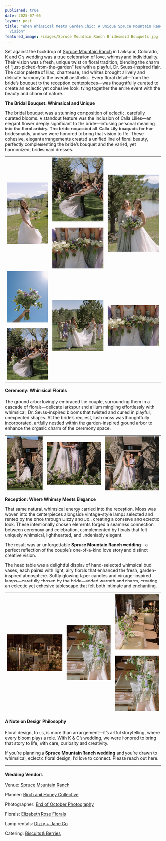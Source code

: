 ```yaml
---
published: true
date: 2025-07-05
layout: post
title: "When Whimsical Meets Garden Chic: A Unique Spruce Mountain Ranch Wedding
  Vision"
featured_image: /images/Spruce Mountain Ranch Bridesmaid Bouquets.jpg
---
```

Set against the backdrop of [Spruce Mountain Ranch](https://sprucemountainevents.com/) in Larkspur, Colorado, K and C’s wedding was a true celebration of love, whimsy and individuality. Their vision was a fresh, unique twist on floral tradition, blending the charm of “just-picked-from-the-garden” feel with a playful, Dr. Seuss-inspired flair. The color palette of lilac, chartreuse, and whites brought a lively and delicate harmony to the overall aesthetic.  Every floral detail—from the bride’s bouquet to the reception centerpieces—was thoughtfully curated to create an eclectic yet cohesive look, tying together the entire event with the beauty and charm of nature.

**The Bridal Bouquet: Whimsical and Unique**

The bridal bouquet was a stunning composition of eclectic, carefully curated blooms. A standout feature was the inclusion of Calla Lilies—an elegant flower deeply significant to the bride—infusing personal meaning into the floral artistry. The bride requested all-Calla Lily bouquets for her bridesmaids, and we were honored to bring that vision to life. These cohesive, elegant arrangements created a unified line of floral beauty, perfectly complementing the bride’s bouquet and the varied, yet harmonized, bridesmaid dresses.

|     |     |     |
| --- | --- | --- |
| ![](/images/elizabeth-rose-florals-colorado-wedding-2.jpg) | ![](/images/ERF%20Bridal%20Bouquet.jpg)  <br>  <br>![](/images/20250503-BAY01148.jpg) | ![](/images/20250503-BAY01271.jpg) |
| ![](/images/20250503-BAY01630-2.jpg)  <br>  <br>![](/images/20250503-BAY03591.jpg) | ![](/images/Elizabeth%20Rose%20Florals%20Bridal%20Bouquet%20and%20Bridesmaids.jpg) | ![](/images/Spruce%20Mountain%20Ranch%20Bridesmaid%20Bouquets.jpg) |

#### **Ceremony: Whimsical Florals**

The ground arbor lovingly embraced the couple, surrounding them in a cascade of florals—delicate larkspur and allium mingling effortlessly with whimsical, Dr. Seuss-inspired blooms that twisted and curled in playful, unexpected shapes. At the bride’s request, lush moss was thoughtfully incorporated, artfully nestled within the garden-inspired ground arbor to enhance the organic charm of the ceremony space.

| ![](/images/elizabeth-rose-florals-colorado-wedding-3.jpg) | ![](/images/20250503-BAY03227.jpg) | ![](/images/20250503-BAY03064.jpg) |
| --- | --- | --- |

**Reception: Where Whimsy Meets Elegance**

That same natural, whimsical energy carried into the reception. Moss was woven into the centerpieces alongside vintage-style lamps selected and rented by the bride through Dizzy and Co., creating a cohesive and eclectic look. These intentionally chosen elements forged a seamless connection between ceremony and celebration, complemented by florals that felt uniquely whimsical, lighthearted, and undeniably elegant.

The result was an unforgettable **Spruce Mountain Ranch wedding**—a perfect reflection of the couple’s one-of-a-kind love story and distinct creative vision.

The head table was a delightful display of hand-selected whimsical bud vases, each paired with light, airy florals that enhanced the fresh, garden-inspired atmosphere. Softly glowing taper candles and vintage-inspired lamps—carefully chosen by the bride—added warmth and charm, creating an eclectic yet cohesive tablescape that felt both intimate and enchanting.

| ![](/images/Spruce%20Mountain%20Ranch%20Reception%20Flowers.jpg) | ![](/images/ERF%20Reception.jpg) | ![](/images/Spruce%20Mountain%20Reception.jpg)  <br>  <br>![](/images/20250503-BAY04630.jpg) |
| --- | --- | --- |

#### **A Note on Design Philosophy**

Floral design, to us, is more than arrangement—it’s artful storytelling, where every bloom plays a role. With K & C’s wedding, we were honored to bring that story to life, with care, curiosity and creativity.

If you’re planning a **Spruce Mountain Ranch wedding** and you’re drawn to whimsical, eclectic floral design, I’d love to connect. Please reach out here.

* * *

#### Wedding Vendors

Venue: [Spruce Mountain Ranch](https://sprucemountainevents.com/)

Planner: [Birch and Honey Collective](https://birchandhoneycollective.com/)

Photographer: [End of October Photography](https://www.endofoctober.com/)

Florals: [Elizabeth Rose Florals](https://elizabethroseflorals.com/)

Lamp rentals: [Dizzy + Jane Co](https://dizzyandjayne.co/)

Catering: [Biscuits & Berries](https://www.biscuitsandberries.com/)